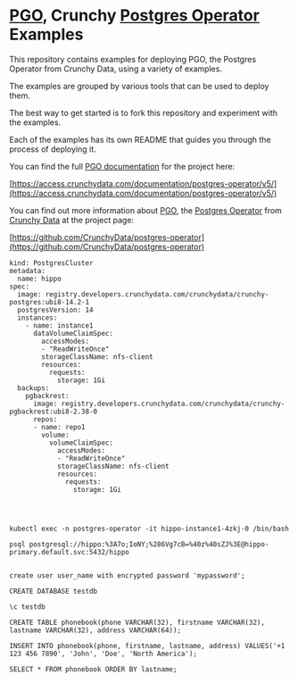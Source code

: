 # [PGO](https://github.com/CrunchyData/postgres-operator), Crunchy [Postgres Operator](https://github.com/CrunchyData/postgres-operator) Examples

This repository contains examples for deploying PGO, the Postgres Operator from Crunchy Data, using a variety of examples.

The examples are grouped by various tools that can be used to deploy them.

The best way to get started is to fork this repository and experiment with the examples.

Each of the examples has its own README that guides you through the process of deploying it.

You can find the full [PGO documentation](https://access.crunchydata.com/documentation/postgres-operator/v5/) for the project here:

[https://access.crunchydata.com/documentation/postgres-operator/v5/](https://access.crunchydata.com/documentation/postgres-operator/v5/)

You can find out more information about [PGO](https://github.com/CrunchyData/postgres-operator), the [Postgres Operator](https://github.com/CrunchyData/postgres-operator) from [Crunchy Data](https://www.crunchydata.com) at the project page:

[https://github.com/CrunchyData/postgres-operator](https://github.com/CrunchyData/postgres-operator)


```hcl
kind: PostgresCluster
metadata:
  name: hippo
spec:
  image: registry.developers.crunchydata.com/crunchydata/crunchy-postgres:ubi8-14.2-1
  postgresVersion: 14
  instances:
    - name: instance1
      dataVolumeClaimSpec:
        accessModes:
        - "ReadWriteOnce"
        storageClassName: nfs-client
        resources:
          requests:
            storage: 1Gi
  backups:
    pgbackrest:
      image: registry.developers.crunchydata.com/crunchydata/crunchy-pgbackrest:ubi8-2.38-0
      repos:
      - name: repo1
        volume:
          volumeClaimSpec:
            accessModes:
            - "ReadWriteOnce"
            storageClassName: nfs-client
            resources:
              requests:
                storage: 1Gi
                
                
                
                
kubectl exec -n postgres-operator -it hippo-instance1-4zkj-0 /bin/bash

psql postgresql://hippo:%3A7o;IoNY;%286Vg7cB=%40z%40sZJ%3E@hippo-primary.default.svc:5432/hippo


create user user_name with encrypted password 'mypassword';

CREATE DATABASE testdb

\c testdb

CREATE TABLE phonebook(phone VARCHAR(32), firstname VARCHAR(32), lastname VARCHAR(32), address VARCHAR(64));

INSERT INTO phonebook(phone, firstname, lastname, address) VALUES('+1 123 456 7890', 'John', 'Doe', 'North America');

SELECT * FROM phonebook ORDER BY lastname;
```
